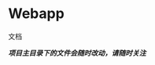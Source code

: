 # Webapp

<a href="https://webapp.fandom.com/zh" style="text-decoration: none;">文档</a>

***项目主目录下的文件会随时改动，请随时关注***

